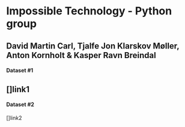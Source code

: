 # Impossible Technology - Python group
## David Martin Carl, Tjalfe Jon Klarskov Møller, Anton Kornholt & Kasper Ravn Breindal

#### Dataset #1 
[]link1
--- 

#### Dataset #2
[]link2
